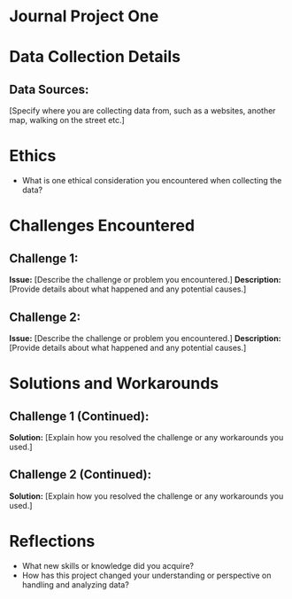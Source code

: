 # Journal Project One

# Data Collection Details

## Data Sources:
[Specify where you are collecting data from, such as a websites, another map, walking on the street etc.]

# Ethics
- What is one ethical consideration you encountered when collecting the data?

# Challenges Encountered
## Challenge 1:
**Issue:** [Describe the challenge or problem you encountered.]
**Description:** [Provide details about what happened and any potential causes.]

## Challenge 2:
**Issue:** [Describe the challenge or problem you encountered.]
**Description:** [Provide details about what happened and any potential causes.]

# Solutions and Workarounds
## Challenge 1 (Continued):
**Solution:** [Explain how you resolved the challenge or any workarounds you used.]

## Challenge 2 (Continued):
**Solution:** [Explain how you resolved the challenge or any workarounds you used.]


# Reflections
- What new skills or knowledge did you acquire? 
- How has this project changed your understanding or perspective on handling and analyzing data?


